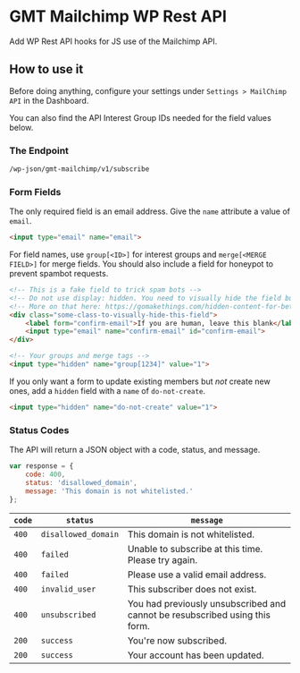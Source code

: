 # GMT Mailchimp WP Rest API
Add WP Rest API hooks for JS use of the Mailchimp API.

## How to use it

Before doing anything, configure your settings under `Settings > MailChimp API` in the Dashboard.

You can also find the API Interest Group IDs needed for the field values below.

### The Endpoint

```bash
/wp-json/gmt-mailchimp/v1/subscribe
```

### Form Fields

The only required field is an email address. Give the `name` attribute a value of `email`.

```html
<input type="email" name="email">
```

For field names, use `group[<ID>]` for interest groups and `merge[<MERGE FIELD>]` for merge fields. You should also include a field for honeypot to prevent spambot requests.

```html
<!-- This is a fake field to trick spam bots -->
<!-- Do not use display: hidden. You need to visually hide the field but leave it discoverable -->
<!-- More on that here: https://gomakethings.com/hidden-content-for-better-a11y/ -->
<div class="some-class-to-visually-hide-this-field">
	<label form="confirm-email">If you are human, leave this blank</label>
	<input type="email" name="confirm-email" id="confirm-email">
</div>

<!-- Your groups and merge tags -->
<input type="hidden" name="group[1234]" value="1">
```

If you only want a form to update existing members but *not* create new ones, add a `hidden` field with a `name` of `do-not-create`.

```html
<input type="hidden" name="do-not-create" value="1">
```

### Status Codes

The API will return a JSON object with a code, status, and message.

```js
var response = {
	code: 400,
	status: 'disallowed_domain',
	message: 'This domain is not whitelisted.'
};
```

| `code` | `status`            | `message`                                                                   |
|--------|---------------------|-----------------------------------------------------------------------------|
| `400`  | `disallowed_domain` | This domain is not whitelisted.                                             |
| `400`  | `failed`            | Unable to subscribe at this time. Please try again.                         |
| `400`  | `failed`            | Please use a valid email address.                                           |
| `400`  | `invalid_user`      | This subscriber does not exist.                                             |
| `400`  | `unsubscribed`      | You had previously unsubscribed and cannot be resubscribed using this form. |
| `200`  | `success`           | You're now subscribed.                                                      |
| `200`  | `success`           | Your account has been updated.                                              |